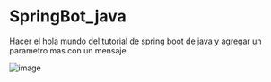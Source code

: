 # SpringBot_java
Hacer el hola mundo del tutorial de spring boot de java y agregar un parametro mas con un mensaje.

![image](https://user-images.githubusercontent.com/90990023/234740748-c9910fe0-99e9-4f16-abd2-f3096ecd54f1.png)
